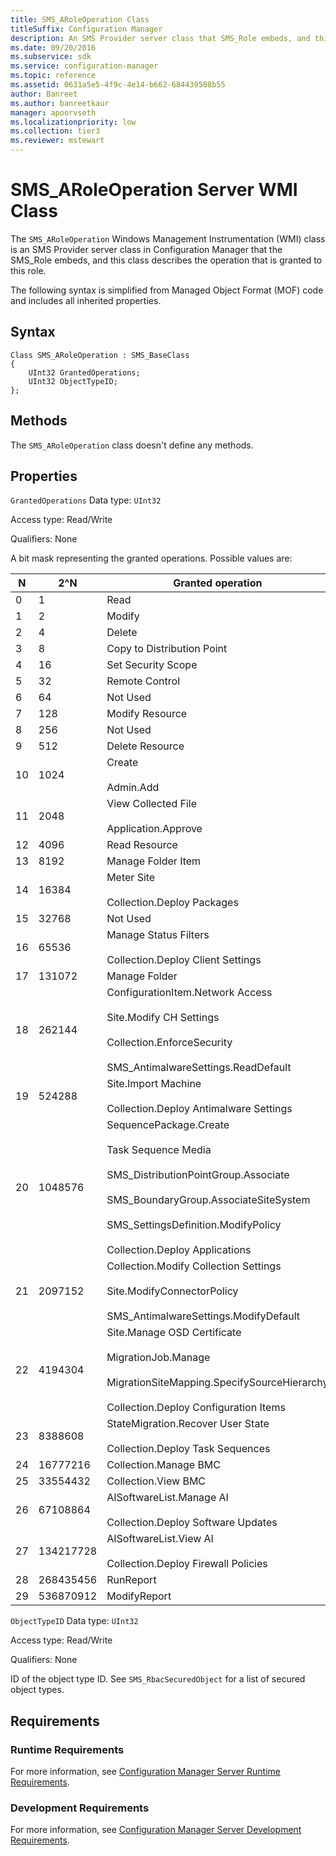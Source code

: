 ```yaml
---
title: SMS_ARoleOperation Class
titleSuffix: Configuration Manager
description: An SMS Provider server class that SMS_Role embeds, and this class describes the operation granted to this role.
ms.date: 09/20/2016
ms.subservice: sdk
ms.service: configuration-manager
ms.topic: reference
ms.assetid: 0631a5e5-4f9c-4e14-b662-684439588b55
author: Banreet
ms.author: banreetkaur
manager: apoorvseth
ms.localizationpriority: low
ms.collection: tier3
ms.reviewer: mstewart
---
```

# SMS_ARoleOperation Server WMI Class
The `SMS_ARoleOperation` Windows Management Instrumentation (WMI) class is an SMS Provider server class in Configuration Manager that the SMS_Role embeds, and this class describes the operation that is granted to this role.

 The following syntax is simplified from Managed Object Format (MOF) code and includes all inherited properties.

## Syntax

```
Class SMS_ARoleOperation : SMS_BaseClass
{
    UInt32 GrantedOperations;
    UInt32 ObjectTypeID;
};
```

## Methods
 The `SMS_ARoleOperation` class doesn't define any methods.

## Properties
 `GrantedOperations`
 Data type: `UInt32`

 Access type: Read/Write

 Qualifiers: None

 A bit mask representing the granted operations. Possible values are:

|N|2^N|Granted operation|
|-|-|-|
|0|1|Read|
|1|2|Modify|
|2|4|Delete|
|3|8|Copy to Distribution Point|
|4|16|Set Security Scope|
|5|32|Remote Control|
|6|64|Not Used|
|7|128|Modify Resource|
|8|256|Not Used|
|9|512|Delete Resource|
|10|1024|Create<br /><br /> Admin.Add|
|11|2048|View Collected File<br /><br /> Application.Approve|
|12|4096|Read Resource|
|13|8192|Manage Folder Item|
|14|16384|Meter Site<br /><br /> Collection.Deploy Packages|
|15|32768|Not Used|
|16|65536|Manage Status Filters<br /><br /> Collection.Deploy Client Settings|
|17|131072|Manage Folder|
|18|262144|ConfigurationItem.Network Access<br /><br /> Site.Modify CH Settings<br /><br /> Collection.EnforceSecurity<br /><br /> SMS_AntimalwareSettings.ReadDefault|
|19|524288|Site.Import Machine<br /><br /> Collection.Deploy Antimalware Settings|
|20|1048576|SequencePackage.Create<br /><br /> Task Sequence Media<br /><br /> SMS_DistributionPointGroup.Associate<br /><br /> SMS_BoundaryGroup.AssociateSiteSystem<br /><br /> SMS_SettingsDefinition.ModifyPolicy<br /><br /> Collection.Deploy Applications|
|21|2097152|Collection.Modify Collection Settings<br /><br /> Site.ModifyConnectorPolicy<br /><br /> SMS_AntimalwareSettings.ModifyDefault|
|22|4194304|Site.Manage OSD Certificate<br /><br /> MigrationJob.Manage<br /><br /> MigrationSiteMapping.SpecifySourceHierarchy<br /><br /> Collection.Deploy Configuration Items|
|23|8388608|StateMigration.Recover User State<br /><br /> Collection.Deploy Task Sequences|
|24|16777216|Collection.Manage BMC|
|25|33554432|Collection.View BMC|
|26|67108864|AISoftwareList.Manage AI<br /><br /> Collection.Deploy Software Updates|
|27|134217728|AISoftwareList.View AI<br /><br /> Collection.Deploy Firewall Policies|
|28|268435456|RunReport|
|29|536870912|ModifyReport|

 `ObjectTypeID`
 Data type: `UInt32`

 Access type: Read/Write

 Qualifiers: None

 ID of the object type ID. See `SMS_RbacSecuredObject` for a list of secured object types.

## Requirements

### Runtime Requirements
 For more information, see [Configuration Manager Server Runtime Requirements](../../../../../develop/core/reqs/server-runtime-requirements.md).

### Development Requirements
 For more information, see [Configuration Manager Server Development Requirements](../../../../../develop/core/reqs/server-development-requirements.md).
